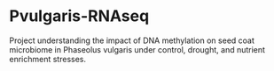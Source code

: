 # Pvulgaris-RNAseq
Project understanding the impact of DNA methylation on seed coat microbiome in Phaseolus vulgaris under control, drought, and nutrient enrichment stresses.
